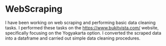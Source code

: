 # WebScraping
I have been working on web scraping and performing basic data cleaning tasks. I performed these tasks on the https://www.bukitvista.com/ website, specifically focusing on the Yogyakarta option. I converted the scraped data into a dataframe and carried out simple data cleaning procedures. 
